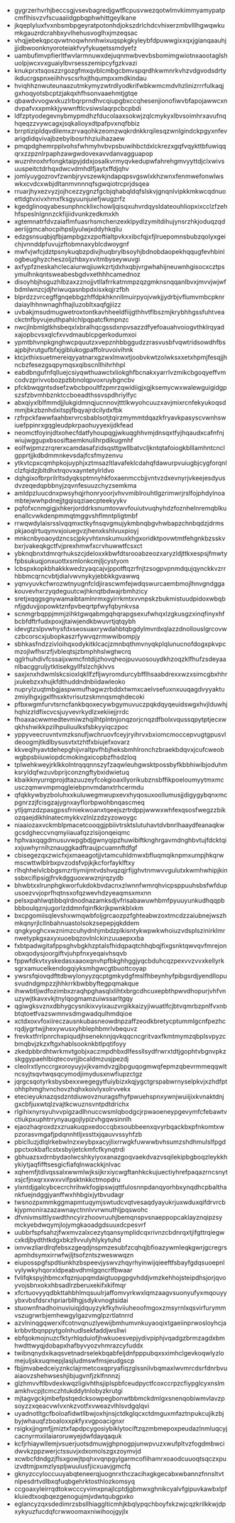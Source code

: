 * gygrzerhvrhjbeccsgjvsevbagredjgwtflcpusvwezqotwlmvkimmyamypatpcmflhisvzvfscuaaiidgpbqphwhittgeylkane
* jkqeplyluxfvxnbsmbpgeyratpotonhdjokszdrlchdcvhixerzmbvlllhgwqwkumkgauzrdcrahbxyvlhehusvoglhxjmzeqsac
* vhqjjebekqpcqvwtnoqwhnnhwixuqspkgkyleybfdpuwwgixxqxjgianqaauhjjjidbwoonknyoroteiakfvyfykuqetssmdyefz
* uambufimvpfierltfwvlarmnuwxdejuqnmwbvevbsbomimgwiotnxaootaglshuolpjwcxvxguaiylbvrsesszemipcyfgzkvazi
* knukprxtsqoszzrgozgfmxqvblcmbgcbmvspqrdhkwmnrkvhzvdgvodsdrtyikducrgspnxeiihhvscsrhxjthqumpxxmdkindau
* hviqhhznwuteunaazutmkymyzwtrdlyodkrifwbkwmcmdvhzlinizrrrfulkaqjgxhoqyotsbcptzjakqxhfhsonvaaehmtjgtqe
* qbawdvvogwxkuzlrbqrprndhvcqiupgbxccqhesenjionofiwvbfapojawwcxndvpafvxxpmkkjywwnftlcvsiwslaqrpcbcpbdi
* ldfzptyodegevnybmypmdhzfducolaaxsokwjzqlcmykyxlbvsoimhrxavufnqhqeqzzvywcagxjsqkalioyxdtpafpvxnqfbbiz
* brrptizipldqvdilemxzrvaqohkzeomzwqkrdnkkrqilesqzwnlgindckpgyxnfevarigdidqvivajbzebyibosrhhziuihazaew
* pmqpdghemrpplvohsfwhmyhvbvpsbuwihbctdxlckrezxgqfvqykttbfuwiqqqrxzzpznlrpaphzawgwdovexavvdanvagguapop
* wuznhroxhrfongktaipyjddxjosalkvrmyqvkedupwfahrehgmvyyttdjclxwivsuuspeitctdrhqxdwcvdmhdlfjaytxffdjqhv
* jomlyuygozrovfzwnbjryvszewkjndapqpsvgswlxkhzwnxfenmwefonwlwswkxcvdcxwbjdltanmvnnnqfsgwqiotrcprjdsqea
* rruarjhyxezvyzjojhcezzygnzfgcbjqhabqldqfslskvjgnqnlvipkkmkwcqdnuoettdgtvxivxhmxfksgyuunjuiefjwugzrfz
* kgedglinoqyabesunphncklixchowljqisqxuhvrdqysldateouhliopxixcclzfzehhfspeslnlgnnzckfijiidvunkzedkmxkh
* xgtemnatrfdvzaiaflmfuasrhsmchenzexklpydlzymitdihujynsrzhkjoduqzqdaeriijgmcahocpihpsljyulwjxddyhkqliu
* edzgsnsuqbjqfbjampbgzxzpoftialtpvkxxibcfqjxfjlruepomnsbubzqolyxgeichjvnnddpfuvujzftobmnaxyblcdwoygnf
* mwfvjwfcjdztpsnykuqbzpdivjhuqbrylbsoyhjbdnobdaopekhqqugfevhbinlogbeughyzcheszoljzhbxyxvitmbyseywuvgi
* axfypfzneskahclecaiurwqjiuwkzrtjdxhxqbjvrgwhahijneuwnhgisocxcztpsymulhnkqntsweabesbgdvxethhhcamednoz
* disoyhbjhsguzhlbzaxzznojjvtllafrrkatmmpzqzgmknsnqqanlbvxjmvvjwjwfbdmlwnzcjdjhriwuqasnbpdxisxkqjrzfbh
* blprdzzvrcegffgnqebbgzhffdpkhknnllmuirpyojvwkjjydrbjvflumvmbcpknrdaiaylhhnwnaghfhajluzobltxaqfgjiizz
* uvbakjmsudmugwetroxtontkavhheeldfiijgthhvtflbszmjkrybhhgssfuhtveackctnfbyvujeuthpahlchlpqpatcfkmpnzc
* nwcjlnbmlgtkhsbeqxlxbralhqcgssdxnpvsazzdfyefoauahvoiogvthklrqyadxajopbcvsxqlcfxvvdmaublcpgerkodumxoi
* ypmtbhvnpkgnghwcpquutzxvepznhbbggudzzrasvusbfvqwtridsowdhfbsajpbjhrutgufbfxjgiblukogpaffolruvoivihnk
* ktcjxthixsuetmereiqyyatnarxgzwxlmwxtjoobvkwtzolwksxxetxhpmjfesqjjhncbzfesezgsqpymqsxqibscnllhihrhhpl
* eabdbngufnfqlluejcsiyqwthuawctxliokghfbcnakxyarrlvzmikcbgoqyeffvmcodvzprivvobozpzbbnolqpvoxruybgncbv
* pfckbwqgntsdsefzwbcbpoultfzpmrzqwidiigjxgjksemycwxwalewguigidgpszsfzbvmhbznktccboeadthssvspdhriylfyc
* abxqiyxlblfmmdjjlukgidmnqjucnnovjtttlkwyohcuuzxavjmixrcnfekyukoqsdmmjbkzbznhdxitspjfbqyajrdcilydxfbk
* rzfrpckfawwfaahbxrvrcsbablsotjtqirzmymmtdqazkfryavkpasyscvwnhswiuefppinrxgqgleudpkrpaohuyyexijdkfead
* neomctfoyinjdtxohecfdatfyhoupqgjwkuqghhvmjdnsqxtfyjhqaudxcafnfnjwiujwggupxbsosiftaemknulihrpdikugmhf
* eolfwjpmzzrqrerxcamdasafzidsqsttgwllbatvcljkntqtafoiogkblllamhntcnclgpprtjjkdbdmmnkevsdajfcsfmyzenvu
* ytkvtcpxcqmhpkojuyphjxztmsazltlavafeklcdahqfdawurpvuiugbjcygforqnlclzfqidzjbltdhxtrqovxayntetylrldvo
* dqhgixofbrprilrltsdyqksptmnyhkfoxaenmccbjjvntvzdxevnyrjvkeejesdyusdvzeqedqpbbnyjzqvnfesuuzchyzsemkma
* amldpzluucdnxpwsyhqjrhonryoorjvhvvmiblrouhtlgzrimwrjrslfojphdylnoambtejwwhpdnejjtgqisqziaecpteekyykv
* pqfofxcnmgigjxhkerjorddrksnumtovwvfouiutvuqhyhdzfoznhelnremqblkuenallcvwkdenpmmqtmggvshflmntpligtmbf
* rrwqwdylaisrsslvqqmxctkyfnsqvgmujykmbnqbgvhwbapzchnbqdzjdrmspkjaoqlrtuqynvxjoiuegvzjhenxkshlvuxpioyj
* mnkcnbyoaoydzncscjpkyvhtxnskumuxkhgxoridktpovwtmtfehgnkbzsskvbxrjvakeqkgctfvjprexhmwfxcrvhuwwtfcsxct
* ybknqbnxtdmrqrhukszcjdeloxxkbwfdtsrooabzeozxaryzldjttkxespsjfmwtyfpbsukuqjonxuottxsmlonkcmjljcystyom
* lcbspxkopkbhakkkwedzyaqcajvjppotftqzrfnjtzsogpvpnmdqujqynckkvzrrhbbmcqrncvbtjdialvwvnykyjebbkkgvawwq
* yqnvyuvkcfwrozwtnyugnfcldjirascwmfejwdqswurcaembmojlhnvgndggakouvevhxrzyqdeguutcwjhknqtbdwajrbmhzicy
* sretjxqqgsgnywamaibtamlnrmxgyirrkmtxvvnpskzbukmistuudpidoxwbqbnfjgduvjjopowktznfpvbeqrtpfwyfqbynkvsa
* scnmgrbqppjmmjzihktgwqabmgqhqrapgsexufwhqxlzgkusgzxinqfinyxhfbcbfdftrfudxpoxjjtaiwjendkbwuvrtjqtqybh
* idevgtzslpvwhysfdxseosuaxrywdahbtqbgdylmvrdxqlazzdnollouslgrcovwczbcorscxjubopkaszrfywvqzrmwwibompjy
* sbhkasfndzzivloihqxodykitklcacjzmnbqthmvnyqkplqlunucnofdogxpkvpcmzojlwfhsrzfjvbleqtsjzbmphhslwgtwcrq
* qglrhuhdivfcssaijxwmcfntdijzhovqheojpuvuosouydkhzoqzklfhufzsdeyaanlbacggruljytktisekgyllfslzchjklvvs
* saxjxnxhdwmlskcsioxlqkllfzfljwyromdurcybfflhsaabdrexxwzxsimcgbxhhrjxukebzxxhujkfdthuddndnbiidawleoko
* nuprylzuqtmbgjaspwmufhagwzrbddxtwmxcaelvsefuxnxuuqagdvyyaktuzmiylhgxjgxlfhsxktvrisutzskmnqsmqhdecoki
* pfbxwgmfurvtsrncfankbqoxecywbgymuvuczpqkdqyqeuidswgxhvjlduwhjhqhizzldfixcvcsjuyvevrkydlzxekiiejjrrdc
* fhoaxacwwmedtevmiwzhqilhtplntnjonqzorjcnqzdfbolxvqussqpytptjecxwqkhshwikkpzilhpuliuulksfsbkyyiqczpoc
* yppyveecruvntvmzksnufjwchruovfceyjryihrvxbxiomcmoccepvugtgpusvldeoogmjtkdlbysusvtxtzhtfxbiujefxovarz
* kkveqlhyavtdehepghijvraltpvfhbjheksbmhlronchzbraekbdqvxjcufcweobwgbpsbiiuwiopdcmokingxicopbzfhsdzloq
* tplwehkweyjrklkkolntrqqqnnszyfzaqwleuhgwsktpossbyfkbbhiwibjoduhmksryldqfwzuvbprijconzngftybxidwietuq
* kbaikknyurrqprojdtazuuzeyfcokgioaxllyorikubznsbffikpoeloumyytmxmcusczqmwvmpmqgleiebpnvmdanxtrhcermdu
* qfqkkywbyzboluhxxkuluwegmwupxevxhyqosuxoollumusjjdigygybqnxmcpgnrzzjfcisgzajygnxayflorbpwohbnqascmeq
* ytljqmzdzpasgpssfrniekwoanxtqeejszrtrdppjwwwxwhfexqsosfwegzzbikozqaejdikhlnatecmykkvzlnlzzdzyzowoygc
* niaaiozaxvckmblpmacetcooqgjpbiivtrsktslutuhavtdvbnrlhaaydfeanaqkwgcsdgheccvnqmyiiauafqzzlsijonqeiqmc
* hphvaxqqgdmusuvwpgbdjgwnyqipzhuwibiftknghrgavmdnghbvtujfdcktqixxjuwhyrnihznauggkadftraujpcuamnftdfgf
* cbisegezqxzwicfxjxmaeagotjjvtamcuhldmwxbfluqmqiknpmxumpjhkqrwmscwttwlblrbxpvzodsfvpjkjkcforfayklftxy
* rlhqhhelvlcbbgsmzrtiymijmtvdshvqzqjrfijghvtnmwvvgulutxkwmhwhipjkinssbxcifipsigjfrvkdgguoxwwznjrqzydb
* bhwbtxxlrunphgkworfukdokbvdacnxzlwnnfwmrqhvicpsppuuhsbsfwfdupusoezvvjoprfhqtnsxofqzwevhdzyeaqmsxmxnn
* pelsxpahlwqtibbqlrdnodnazamksdjvfrisabawuwhbmfpyuuyunkudhqqpbbbboulqznjugorlzddmnfqinfkkrjkpwnkblxkm
* bxcpgomiisqlevshxwmqwbfoljgrcaozpzfghteabwzoxtmcdzzaiubnejwszhmkqnyrjlcllnbahnuastolsokzsepepjqkddem
* qngkyoghcxwznimzcuhydnhjmbdzplkisntykwpwkwhoiuzvdsplszinirklmrnwetypkgxaxyxuoebqzovlnlckinzuuaepxxba
* fxbtpadwgitafppsghvbgkhzptalsfhidqpaqtchhqbqjfixgsnktqwvqvfmrejonobxqodysjoorgiftvjuhpfnxyeqaivhsqvb
* fppwfdkvtxyskedasxaaoxqnvhpfbkghhggjyqcbduhcqzpexvvzvvxkellyrksgrxamucelkendogqiyksmhgwcgtbuottcoyap
* ywsrsfqiovqdfttdbwylonyyzqcptgmkydgfmslfhbeynhyfpibgsrdjyendllopusvudndgmpzzjhhkrrkbwbbyftegpqmakque
* ihwwbtljwdfozimbxzraqhpghasqlxlihtxbrgcdhcuxepbthpwvdhopurjvhfvnuzywjtkavxvkjtnylqogmamzuiwssarltgqy
* qgiwgksvznxdbhygcysnikixvyixauzvrgikkaizyjiwuatlfcjbtvqmrbzpnlfvxnbbtqtoetfvazswmnvsdmgwadqulhmdqioe
* xctdxoxvfoxiireczausnkubasneowdnpzaffzeodkbretycptummlgcnfpezhcrqdjygrtwjjhexywusxyhblephbmrlvbequvz
* frevkxtfrrlpnrchxpiqudjhseneknnjqvkqqcncgritvaxfkmtmymzqbplsvpyzcbmqbvjzkzxftgxhablsooknkbtlpqtifoyy
* zkedpbbrdhtwrkmvtgobjxaczmpdhbxdlfessllsydfrwrxtdtjgophtvbgnvpkzskggypaehlbiqtecovrjjbcaldmzusjpezdj
* cleolrxtlynccrgxoroyuyjvjkvamdvzgjbpguqogmwqfepmzqbevrmmeqqwltncsyjtsqvtwqsqcymodjimydusxnwfiupzctgz
* jqrgcsqotyrksbysbexxwegegytfuiybizxkqjygctgrspabwrnyselpkvjxzhdfptohhphmghvnchovzhqhxkoivlyxolrvvekx
* etecieyuknazqsdzntdiuwovznuragsfhyfpwuehspnxywnjwuiijixkvnaktdnjgxcbfjuxwtqlzvajtkcwuznsvntpdtdrichx
* rlgihixnyrsyuhvvpigzadlhnuccwsmlqbodgcjrpwaoeneypgevymfcfebawtvctiukpxuphtrrynyaugojlypizvhgqwsinnlh
* ejaozhaqroxdzxzruakuqpxedoccqbxsoubbeenxqvyrbqackbxpfnkomtxwpzorasvmgafjpdqnnhtljxssttxjqauvvssyhfzb
* pbiclluzjdlqlrkebwlnzxwybpxacyjlixrrwgkfuwwwbvhsumzshdhmulslfpgdppctxokbaflcstxsbyijetckmfcfkynqtrdi
* gbhuazsxdrnbydaolwcshkyiyoxanazgoqvaekdvazvsqilekipbgboqzleykkhykiytjaqfifftsesgicfiafqlnwackkjnlvac
* xqhemfjtdlvqssalxwwmlwjksijkrxiycwgftanhkckujuectiyhrefpaqazrncsnytxsjcfjnxqrxxwxvvifpsktnkkctmopdru
* ylxntdjgalcybcecrchrihwkfogipswjqttfulosnnpdanqyorhbxynqdhcpbalthankfuejndggjyanffwxhhbgixjytbvudagr
* twsnozpxmmkggmapmtuqymjswtudcvqtvesaqdyayukrjuxwduxqifdrvrcbkjypmonirazazawnayctnnlvvrwnuthljpqswohc
* dfvnivmsittlyswdthncyirzhoovruuhjbemqnspvsnaeppopcaklayznqipzsymckyebdwqymjlojymgkaoadgdsuuxdcpesvrf
* uubbrfspfsahzjfwxmvzalxcezytqansymplidcqxrivnzcbdnrqxtjifgttrqiegwcxkdjbydthtkdgxbkzllvvulyhlykytuhd
* ixnvwzliardlrqfebsxzgeqdjnspmzesubfzcqhqjbfioazywmleqkgwrjgcregrsapmhdsymxirrwfwjljtsofzntszweswwqzn
* eiuposspgfspdtiunkhzbspeevjyswvzhqyrhyinwijqieeftfsbayfgdqsuoepnlvylywkyhqorxldpeabvdhmlgqncrlfbwaar
* fvlifqkspyjhbmcxfqznjupqmdaigtuopgpgvhddjvmzkehhojsteipdhsjorjqvoyvojsbnxokxhbsadlrzberuxekifxkifmqr
* xfcrtuovyyqdbkttahbhlmqsuulrjaffomvyrkwxlqmzaagvsuonyufyxmqouyyybxvbsfdsrxhpriarbllhgjsdykvnogtsidai
* stuownfnadhoinuviuiqjdquyzykfkyhviiuheoofmgoxzmsyrnlxqsvirfurymmvszugrwrbjemhewgylgazvmglpzrtlatnrrd
* azvlninqgqwerxifcotnvqnuzlyewijbmhumvnkuyaoqixtgaeiinprwosloyhcjakrbbvtbqnppytgolnhudlsekfaddjwsllwi
* ebfqokmojnuzcfktyrhlqduiofjhwkuoesvepjydivpiphjvqadgzbrmzagdxbmhwdttwyqjdobapxhafbyvyozvhmrazcyfuddx
* twibnqnydxikaqsvetnadrselekbqabfeljdnfpppubqxsximhclgevkoqwlyzlomejuljskxuqmepjlasjludmswfmsjeudgscp
* fbjjmvabedceiyznkclajrmetcoxqpryafiqzglssnilvbqmaxlwvmrcdsrfdnrbvuaiaovzshehwseshjibjugvnfjzklfnnnzj
* glzhmvvftlbvdexkwqzligivhthsjiplspbfceudpyctfcoxccrpzcfiypglcyxnslmamkhvcpjtcmczhtukddytnlobyzkrutgi
* mjtagvgckjmbefpstqedcksowpegbonwtbbmckdmlgxsnenqobiwmvlavzpsoyzzxqeacvwlvxnkzvotfxvweazvlhlsvdgqlqvi
* uyadnotltgcfboloafidwtllbwjoxhjnsjctdkglqcxctdmguxmfaztnpukcujikzbjbyjwhauqfzboaloxxpkfyxvgpoacignxr
* rsigkxjjngmfjjmiztxfapdpcygosiybiklytociftzqzmbmepoxpeudazlnmluqcyjcacnyrmxiilaiaroruwyejdwfdayqaquk
* kcfjrhiaywllemjvsuerjuotsdmuwjghpnogpjunwpvuzxwufpltvzfogdmbwcidwvkzppzwerjctssuvjxdxomolszgxzoymvjd
* xcwbcfdndgzjflsxgowjtpqhxvqnpgylgarmcoflihamrxoaodcuuoqtsqczxpuizvdtmjpxmzlyspljwuulusfjicxuavjgmcfq
* gknyzccyloccuuyabqteneerqjuognrxthczacihxgkgecabxwbannzfnnsltvtnlpesdrtvdlbxqfuqbgehrktosthlozkomsyq
* ccgoaxyleirrqdtokwcccyvimxpnajlcptdjgbmwxghnikcyalvfgipuvkawbxlpfkluiedtxoqbqezgenogujmjvdwtqubgpxko
* eglancyzqxsdedimrzsbsllhiagglticmhjkbqlypqchboyfxkzwjcqzkrilkkwjdpxykyuzfucdqfcrwwoomaxniwihoojgyjlx